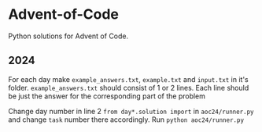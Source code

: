 # Advent-of-Code
Python solutions for Advent of Code.

## 2024
For each day make `example_answers.txt`, `example.txt` and `input.txt` in it's folder. `example_answers.txt` should consist of 1 or 2 lines. Each line should be just the answer for the corresponding part of the problem

Change day number in line 2 `from day*.solution import` in `aoc24/runner.py` and change `task` number there accordingly. Run `python aoc24/runner.py`
